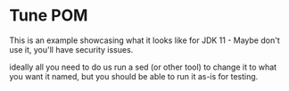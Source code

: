 # Tune POM

This is an example showcasing what it looks like for JDK 11 - Maybe don't use it, you'll have security issues.

ideally all you need to do us run a sed (or other tool) to change it to what you want it named, but you should be able to run it as-is for testing.
